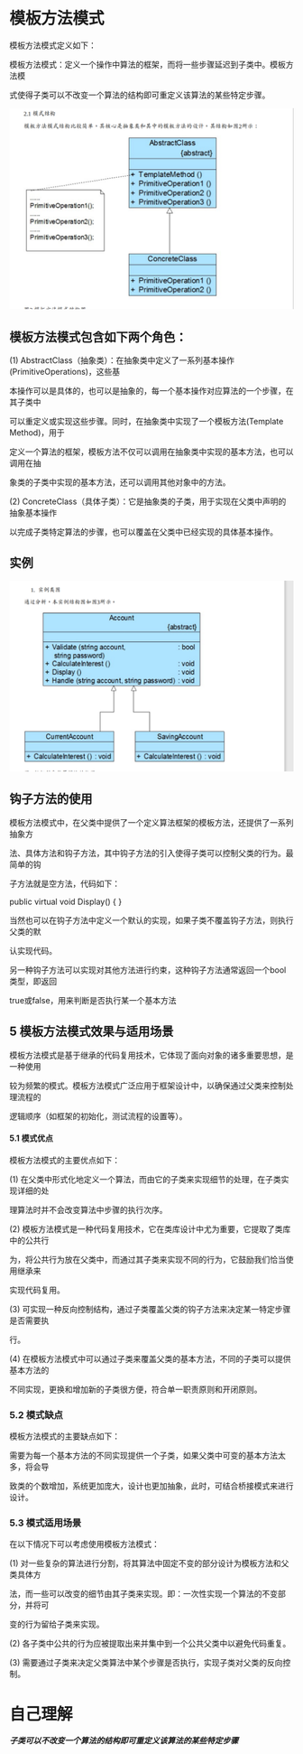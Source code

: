 # 模板方法模式

模板方法模式定义如下： 

模板方法模式：定义一个操作中算法的框架，而将一些步骤延迟到子类中。模板方法模 

式使得子类可以不改变一个算法的结构即可重定义该算法的某些特定步骤。

![image-20200330154900505](TemplateMethod.assets/image-20200330154900505.png)

## 模板方法模式包含如下两个角色： 

(1) AbstractClass（抽象类）：在抽象类中定义了一系列基本操作(PrimitiveOperations)，这些基 

本操作可以是具体的，也可以是抽象的，每一个基本操作对应算法的一个步骤，在其子类中 

可以重定义或实现这些步骤。同时，在抽象类中实现了一个模板方法(Template Method)，用于 

定义一个算法的框架，模板方法不仅可以调用在抽象类中实现的基本方法，也可以调用在抽 

象类的子类中实现的基本方法，还可以调用其他对象中的方法。 

(2) ConcreteClass（具体子类）：它是抽象类的子类，用于实现在父类中声明的抽象基本操作 

以完成子类特定算法的步骤，也可以覆盖在父类中已经实现的具体基本操作。 

## 实例

![image-20200330155514505](TemplateMethod.assets/image-20200330155514505.png)

## 钩子方法的使用 

模板方法模式中，在父类中提供了一个定义算法框架的模板方法，还提供了一系列抽象方 

法、具体方法和钩子方法，其中钩子方法的引入使得子类可以控制父类的行为。最简单的钩 

子方法就是空方法，代码如下： 

public virtual void Display() { } 

当然也可以在钩子方法中定义一个默认的实现，如果子类不覆盖钩子方法，则执行父类的默 

认实现代码。 

另一种钩子方法可以实现对其他方法进行约束，这种钩子方法通常返回一个bool类型，即返回 

true或false，用来判断是否执行某一个基本方法



## 5 模板方法模式效果与适用场景 

模板方法模式是基于继承的代码复用技术，它体现了面向对象的诸多重要思想，是一种使用 

较为频繁的模式。模板方法模式广泛应用于框架设计中，以确保通过父类来控制处理流程的 

逻辑顺序（如框架的初始化，测试流程的设置等）。 

#### 5.1 模式优点 

模板方法模式的主要优点如下： 

(1) 在父类中形式化地定义一个算法，而由它的子类来实现细节的处理，在子类实现详细的处

理算法时并不会改变算法中步骤的执行次序。 

(2) 模板方法模式是一种代码复用技术，它在类库设计中尤为重要，它提取了类库中的公共行 

为，将公共行为放在父类中，而通过其子类来实现不同的行为，它鼓励我们恰当使用继承来 

实现代码复用。 

(3) 可实现一种反向控制结构，通过子类覆盖父类的钩子方法来决定某一特定步骤是否需要执 

行。

(4) 在模板方法模式中可以通过子类来覆盖父类的基本方法，不同的子类可以提供基本方法的 

不同实现，更换和增加新的子类很方便，符合单一职责原则和开闭原则。 

### 5.2 模式缺点 

模板方法模式的主要缺点如下： 

需要为每一个基本方法的不同实现提供一个子类，如果父类中可变的基本方法太多，将会导 

致类的个数增加，系统更加庞大，设计也更加抽象，此时，可结合桥接模式来进行设计。 

### 5.3 模式适用场景 

在以下情况下可以考虑使用模板方法模式： 

(1) 对一些复杂的算法进行分割，将其算法中固定不变的部分设计为模板方法和父类具体方 

法，而一些可以改变的细节由其子类来实现。即：一次性实现一个算法的不变部分，并将可 

变的行为留给子类来实现。 

(2) 各子类中公共的行为应被提取出来并集中到一个公共父类中以避免代码重复。 

(3) 需要通过子类来决定父类算法中某个步骤是否执行，实现子类对父类的反向控制。


# 自己理解
***子类可以不改变一个算法的结构即可重定义该算法的某些特定步骤***
